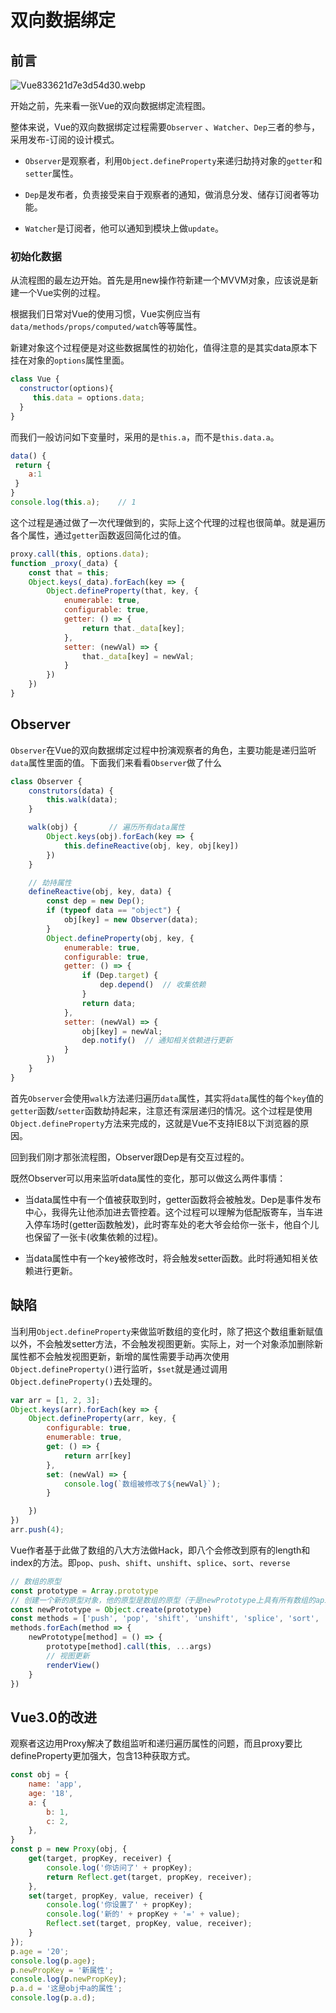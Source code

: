 # 双向数据绑定

## 前言
![Vue833621d7e3d54d30.webp](https://www.helloimg.com/images/2020/06/20/Vue833621d7e3d54d30.webp)

开始之前，先来看一张Vue的双向数据绑定流程图。

整体来说，Vue的双向数据绑定过程需要`Observer` 、`Watcher`、`Dep`三者的参与，采用发布-订阅的设计模式。

- `Observer`是观察者，利用`Object.defineProperty`来递归劫持对象的`getter`和`setter`属性。

- `Dep`是发布者，负责接受来自于观察者的通知，做消息分发、储存订阅者等功能。

- `Watcher`是订阅者，他可以通知到模块上做`update`。

  

### 初始化数据

从流程图的最左边开始。首先是用new操作符新建一个MVVM对象，应该说是新建一个Vue实例的过程。

根据我们日常对Vue的使用习惯，Vue实例应当有`data/methods/props/computed/watch`等等属性。

新建对象这个过程便是对这些数据属性的初始化，值得注意的是其实data原本下挂在对象的`options`属性里面。

```javascript
class Vue {
  constructor(options){
     this.data = options.data;
  }
}
```


而我们一般访问如下变量时，采用的是`this.a`，而不是`this.data.a`。 

 ```javascript
data() {
  return {
     a:1 
  }
}
console.log(this.a);    // 1
 ```


这个过程是通过做了一次代理做到的，实际上这个代理的过程也很简单。就是遍历各个属性，通过`getter`函数返回简化过的值。

```javascript
proxy.call(this, options.data);
function _proxy(_data) {
    const that = this;
    Object.keys(_data).forEach(key => {
        Object.defineProperty(that, key, {
            enumerable: true,
            configurable: true,
            getter: () => {
                return that._data[key];
            },
            setter: (newVal) => {
                that._data[key] = newVal;
            }
        })
    })
}
```



## Observer

`Observer`在Vue的双向数据绑定过程中扮演观察者的角色，主要功能是递归监听`data`属性里面的值。下面我们来看看`Observer`做了什么

```javascript
class Observer {
    construtors(data) {
        this.walk(data);
    }

    walk(obj) {       // 遍历所有data属性
        Object.keys(obj).forEach(key => {
            this.defineReactive(obj, key, obj[key])
        })
    }

    // 劫持属性
    defineReactive(obj, key, data) {
        const dep = new Dep();
        if (typeof data == "object") {
            obj[key] = new Observer(data);
        }
        Object.defineProperty(obj, key, {
            enumerable: true,
            configurable: true,
            getter: () => {
                if (Dep.target) {
                    dep.depend()  // 收集依赖
                }
                return data;
            },
            setter: (newVal) => {
                obj[key] = newVal;
                dep.notify()  // 通知相关依赖进行更新
            }
        })
    }
}
```


首先`Observer`会使用`walk`方法递归遍历`data`属性，其实将`data`属性的每个`key`值的`getter`函数/`setter`函数劫持起来，注意还有深层递归的情况。这个过程是使用`Object.defineProperty`方法来完成的，这就是Vue不支持IE8以下浏览器的原因。

回到我们刚才那张流程图，Observer跟Dep是有交互过程的。

既然Observer可以用来监听data属性的变化，那可以做这么两件事情：

- 当data属性中有一个值被获取到时，getter函数将会被触发。Dep是事件发布中心，我得先让他添加进去管控着。这个过程可以理解为低配版寄车，当车进入停车场时(getter函数触发)，此时寄车处的老大爷会给你一张卡，他自个儿也保留了一张卡(收集依赖的过程)。

- 当data属性中有一个key被修改时，将会触发setter函数。此时将通知相关依赖进行更新。



## 缺陷

   当利用`Object.defineProperty`来做监听数组的变化时，除了把这个数组重新赋值以外，不会触发setter方法，不会触发视图更新。实际上，对一个对象添加删除新属性都不会触发视图更新，新增的属性需要手动再次使用`Object.defineProperty()`进行监听，`$set`就是通过调用`Object.defineProperty()`去处理的。



```javascript
var arr = [1, 2, 3];
Object.keys(arr).forEach(key => {
    Object.defineProperty(arr, key, {
        configurable: true,
        enumerable: true,
        get: () => {
            return arr[key]
        },
        set: (newVal) => {
            console.log(`数组被修改了${newVal}`);
        }

    })
})
arr.push(4);
```



 Vue作者基于此做了数组的八大方法做Hack，即八个会修改到原有的length和index的方法。即`pop`、`push`、`shift`、`unshift`、`splice`、`sort`、`reverse`

```javascript
// 数组的原型
const prototype = Array.prototype
// 创建一个新的原型对象，他的原型是数组的原型（于是newPrototype上具有所有数组的api）
const newPrototype = Object.create(prototype)
const methods = ['push', 'pop', 'shift', 'unshift', 'splice', 'sort', 'reverse']
methods.forEach(method => {
    newPrototype[method] = () => {
        prototype[method].call(this, ...args)
        // 视图更新
        renderView()
    }
})
```



## Vue3.0的改进

观察者这边用Proxy解决了数组监听和递归遍历属性的问题，而且proxy要比defineProperty更加强大，包含13种获取方式。

```javascript
const obj = {
    name: 'app',
    age: '18',
    a: {
        b: 1,
        c: 2,
    },
}
const p = new Proxy(obj, {
    get(target, propKey, receiver) {
        console.log('你访问了' + propKey);
        return Reflect.get(target, propKey, receiver);
    },
    set(target, propKey, value, receiver) {
        console.log('你设置了' + propKey);
        console.log('新的' + propKey + '=' + value);
        Reflect.set(target, propKey, value, receiver);
    }
});
p.age = '20';
console.log(p.age);
p.newPropKey = '新属性';
console.log(p.newPropKey);
p.a.d = '这是obj中a的属性';
console.log(p.a.d);

```











